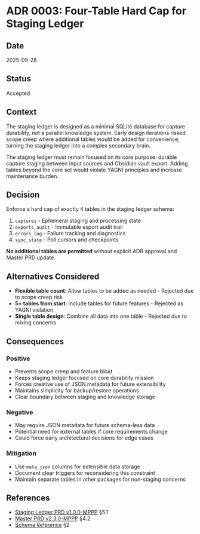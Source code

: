 # ADR 0003: Four-Table Hard Cap for Staging Ledger

## Date
2025-09-28

## Status
Accepted

## Context
The staging ledger is designed as a minimal SQLite database for capture durability, not a parallel knowledge system. Early design iterations risked scope creep where additional tables would be added for convenience, turning the staging ledger into a complex secondary brain.

The staging ledger must remain focused on its core purpose: durable capture staging between input sources and Obsidian vault export. Adding tables beyond the core set would violate YAGNI principles and increase maintenance burden.

## Decision
Enforce a hard cap of exactly 4 tables in the staging ledger schema:

1. `captures` - Ephemeral staging and processing state
2. `exports_audit` - Immutable export audit trail
3. `errors_log` - Failure tracking and diagnostics
4. `sync_state` - Poll cursors and checkpoints

**No additional tables are permitted** without explicit ADR approval and Master PRD update.

## Alternatives Considered
- **Flexible table count**: Allow tables to be added as needed - Rejected due to scope creep risk
- **5+ tables from start**: Include tables for future features - Rejected as YAGNI violation
- **Single table design**: Combine all data into one table - Rejected due to mixing concerns

## Consequences

### Positive
- Prevents scope creep and feature bloat
- Keeps staging ledger focused on core durability mission
- Forces creative use of JSON metadata for future extensibility
- Maintains simplicity for backup/restore operations
- Clear boundary between staging and knowledge storage

### Negative
- May require JSON metadata for future schema-less data
- Potential need for external tables if core requirements change
- Could force early architectural decisions for edge cases

### Mitigation
- Use `meta_json` columns for extensible data storage
- Document clear triggers for reconsidering this constraint
- Maintain separate tables in other packages for non-staging concerns

## References
- [Staging Ledger PRD v1.0.0-MPPP](../features/staging-ledger/prd-staging.md) §5.1
- [Master PRD v2.3.0-MPPP](../master/prd-master.md) §4.2
- [Schema Reference](../features/staging-ledger/schema-indexes.md) §2